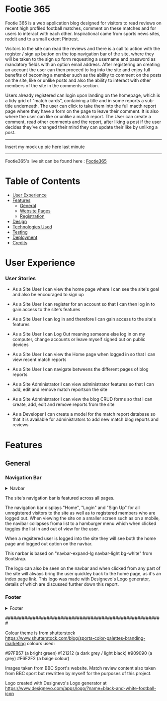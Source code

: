 # Footie 365

Footie 365 is a web application blog designed for visitors to read reviews on recent high profiled football matches, comment on these matches and for users to interact with each other. Inspirational came from sports news sites, reddit and to a small extent Pintrest. 

Visitors to the site can read the reviews and there is a call to action with the register / sign up button on the top navigation bar of the site, where they will be taken to the sign up form requesting a username and password as mandatory fields with an option email address. After registering an creating an account the user can then proceed to log into the site and enjoy full benefits of becoming a member such as the ability to comment on the posts on the site, like or unlike posts and also the ability to interact with other members of the site in the comments section.

Users already registered can login upon landing on the homepage, which is a tidy grid of "match cards", containing a title and in some reports a sub-title underneath. The user can click to take them into the full macth report page where they have a form on the page to leave their comment. It is also where the user can like or unlike a match report. The User can create a comment, read other comments and the report, after liking a post if the user decides they've changed their mind they can update their like by unlikng a post.

************
Insert my mock up pic here last minute


*********

Footie365's live sit can be found here : [Footie365](https://     )

# Table of Contents
- [User Experience](#user-experience)
- [Features](#features)
  - [General](#general)
  - [Website Pages](#Website-pages)
  - [Registration](#accounts)
- [Design](#design)
- [Technologies Used](#technologies-used)
- [Testing](#testing)
- [Deployment](#deployment)
- [Credits](#credits)

# User Experience

### User Stories

- As a Site User I can view the home page where I can see the site's goal and also be encouraged to sign up
- As a Site User I can register for an account so that I can then log in to gain access to the site's features
- As a Site User I can log in and therefore I can gain access to the site's features
- As a Site User I can Log Out meaning someone else log in on my computer, change accounts or leave myself signed out on public devices
- As a Site User I can view the Home page when logged in so that I can view recent match reports
- As a Site User I can navigate betweens the different pages of blog reports

- As a Site Administrator I can view administrator features so that I can add, edit and remove match reportson  the site
- As a Site Administrator I can view the blog CRUD forms so that I can create, add, edit and remove reports from the site
- As a Developer I can create a model for the match report database so that it is available for administrators to add new match blog reports and reviews


# Features
## General
### Navigation Bar

<details>
<summary>Navbar</summary>

![Navbar](readme-docs/site-images/navbar.jpg)
![Navbar](readme-docs/site-images/navbar-loggedin.jpg)
![Navbar](readme-docs/site-images/admin-navbar.jpg)
</details>

The site's navigation bar is featured across all pages.

The navigation bar displays "Home", "Login" and "Sign Up" for all unregistered visitors to the site as well as to registered members who are logged out. When viewing the site on a smaller screen such as on a mobile, the navibar collapses froma  list to a hamburger menu which when clicked toggles the list in and out of view for the user.

When a regsitered user is logged into the site they will see both the home page and logged out option on the navbar.

This narbar is based on "navbar-expand-lg navbar-light bg-white" from Bootstrap.

The logo can also be seen on the navbar and when clicked from any part of the site will always bring the user quickley back to the home page, as it's an index page link. This logo was made with Designevo's Logo generator, details of which are discussed further down this report.

### Footer

<details>
<summary>Footer</summary>

![Footer](readme-docs/site-images/footer.jpg)

Just like the navbar, the footer is featured across all of the site's pages. It contains social media icons which are also clickable links to their respected site's homepage. When Footie365 moves on from the MVP stage these will take the user to proper social media pages of Footie365. Here in the footer the user can also see that the site is currently just for educational purposes only.

## Website Pages



</details>





















#########################################################


Colour theme is from shutterstock
https://www.shutterstock.com/blog/sports-color-palettes-branding-marketing
colours used:

#97FB57 (a bright green)
#121212 (a dark grey / light black)
#909090 (a grey)
#F6F2F2 (a baige colour)



Images taken from BBC Sport's website. Match review content also taken from BBC sport but rewritten by myself for the purposes of this project.


Logo created with Designevo's Logo generator at https://www.designevo.com/apps/logo/?name=black-and-white-football-icon